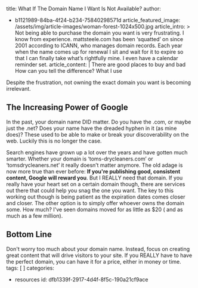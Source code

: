 title: What If The Domain Name I Want Is Not Available?
author:
  - b1121989-84ba-4f24-b234-75840298571d
article_featured_image: /assets/img/article-images/woman-forest-1024x500.jpg
article_intro: >
  Not being able to purchase the domain you want is very frustrating. I know from experience.
  mattsteele.com has been ‘squatted’ on since 2001 according to ICANN, who manages domain records.
  Each year when the name comes up for renewal I sit and wait for it to expire so that I can finally
  take what’s rightfully mine. I even have a calendar reminder set.
article_content: |
  There are good places to buy and bad
  How can you tell the difference?
  What I use
  
  Despite the frustration, not owning the exact domain you want is becoming irrelevant.
  ## The Increasing Power of Google
  In the past, your domain name DID matter. Do you have the .com, or maybe just the .net? Does your name have the dreaded hyphen in it (as mine does)? These used to be able to make or break your discoverability on the web. Luckily this is no longer the case.
  
  Search engines have grown up a lot over the years and have gotten much smarter. Whether your domain is ‘toms-drycleaners.com’ or ‘tomsdrycleaners.net’ it really doesn’t matter anymore. The old adage is now more true than ever before: **If you're publishing good, consistent content, Google will reward you**. But I REALLY need that domain. If you really have your heart set on a certain domain though, there are services out there that could help you snag the one you want. The key to this working out though is being patient as the expiration dates comes closer and closer. The other option is to simply offer whoever owns the domain some. How much? I've seen domains moved for as little as $20 ( and as much as a few million).
  ## Bottom Line
  Don't worry too much about your domain name. Instead, focus on creating great content that will drive visitors to your site. If you REALLY have to have the perfect domain, you can have it for a price, either in money or time.
tags: [ ]
categories:
  - resources
id: dfb1339f-2917-4d4f-8f5c-190a21cf9ace
